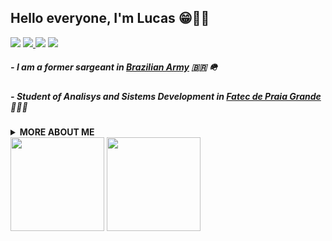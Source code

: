 ## Hello everyone, I'm Lucas 😁🤙🏿

<div>
<a href="https://www.linkedin.com/in/lucas-carvalho-santos06/" target="_blank"><img src="https://img.shields.io/badge/-LinkedIn-%230077B5?style=for-the-badge&logo=linkedin&logoColor=white" target="_blank"></a>   
<a href="https://www.github.com/luke-oak/" target="blank"><img src="https://img.shields.io/badge/GitHub-181717.svg?style=for-the-badge&logo=GitHub&logoColor=white">
<a href = "mailto:lucas.santos276@fatec.sp.gov.br"><img src="https://img.shields.io/badge/Microsoft%20Outlook-0078D4.svg?style=for-the-badge&logo=Microsoft-Outlook&logoColor=white" target="_blank"></a>
<a href="https://instagram.com/don_preton" target="_blank"><img src="https://img.shields.io/badge/-Instagram-%23E4405F?style=for-the-badge&logo=instagram&logoColor=white" target="_blank"></a>
</div>

##### - _I am a former sargeant in [Brazilian Army](https://www.eb.mil.br/)_ 🇧🇷 🪖
##### - _Student of Analisys and Sistems Development in [Fatec de Praia Grande](https://www.fatecpg.edu.br/)_ 👨🏿‍💻
 
<details>
  <summary><b>MORE ABOUT ME</b></summary>
  
  ~~~python
  import me
  
  class LukeOak:
      def __init__(self):
          self.name = "Lucas Carvalho Santos"
          self.age = "23yo"
          self.area = ["Back-End", "DBA"]
          self.code = ["python","MySQL","PostgreSQL","Oracle","HTML","CSS","php"]
          self.learning = ["docker","python","django"]
  
      def fun_facts(self):
          self.basketball_position = "Point Guard" ⛹🏿
          self.basketball_team = "Oklahoma City Thunder" ⚡
          self.pets = ["Donnie" 🐈, "Pride" 🐈]
          self.favorite_serie = "Daredevil"
          self.most_listened_song = "Cardigan - Don Toliver"
          
  ~~~
  
  
  > _"Great things come from hard work and perseverance. No excuses."_ 💪🏿

— Kobe Bean Bryant
  
<div><img src="https://thumbs.gfycat.com/ExhaustedAptKite-size_restricted.gif" allign="center" width="450" height="300"></div>  

</details>
  
<div><img height="150em" src="https://github-readme-stats.vercel.app/api?username=luke-oak&show_icons=true&theme=transparent"> <img height="150em" src="https://github-readme-stats.vercel.app/api/top-langs/?username=luke-oak&layout=compact&show_icons=true&theme=transparent")></div>


<!--
**luke-oak/luke-oak** is a ✨ _special_ ✨ repository because its `README.md` (this file) appears on your GitHub profile.

Here are some ideas to get you started:

- 🔭 I’m currently working on ...
- 🌱 I’m currently learning ...
- 👯 I’m looking to collaborate on ...
- 🤔 I’m looking for help with ...
- 💬 Ask me about ...
- 📫 How to reach me: ...
- 😄 Pronouns: ...
- ⚡ Fun fact: ...
-->
